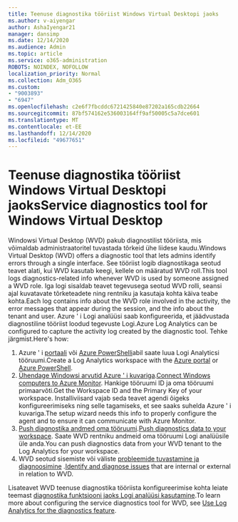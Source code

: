 ```yaml
---
title: Teenuse diagnostika tööriist Windows Virtual Desktopi jaoks
ms.author: v-aiyengar
author: AshaIyengar21
manager: dansimp
ms.date: 12/14/2020
ms.audience: Admin
ms.topic: article
ms.service: o365-administration
ROBOTS: NOINDEX, NOFOLLOW
localization_priority: Normal
ms.collection: Adm_O365
ms.custom:
- "9003893"
- "6947"
ms.openlocfilehash: c2e6f7fbcddc6721425840e87202a165cdb22664
ms.sourcegitcommit: 87bf574162e536003164ff9af50005c5a7dce601
ms.translationtype: MT
ms.contentlocale: et-EE
ms.lasthandoff: 12/14/2020
ms.locfileid: "49677651"
---
```

# <a name="service-diagnostics-tool-for-windows-virtual-desktop"></a><span data-ttu-id="9d384-102">Teenuse diagnostika tööriist Windows Virtual Desktopi jaoks</span><span class="sxs-lookup"><span data-stu-id="9d384-102">Service diagnostics tool for Windows Virtual Desktop</span></span>

<span data-ttu-id="9d384-103">Windowsi Virtual Desktop (WVD) pakub diagnostilist tööriista, mis võimaldab administraatoritel tuvastada tõrkeid ühe liidese kaudu.</span><span class="sxs-lookup"><span data-stu-id="9d384-103">Windows Virtual Desktop (WVD) offers a diagnostic tool that lets admins identify errors through a single interface.</span></span> <span data-ttu-id="9d384-104">See tööriist logib diagnostikaga seotud teavet alati, kui WVD kasutab keegi, kellele on määratud WVD roll.</span><span class="sxs-lookup"><span data-stu-id="9d384-104">This tool logs diagnostics-related info whenever WVD is used by someone assigned a WVD role.</span></span> <span data-ttu-id="9d384-105">Iga logi sisaldab teavet tegevusega seotud WVD rolli, seansi ajal kuvatavate tõrketeadete ning rentniku ja kasutaja kohta käiva teabe kohta.</span><span class="sxs-lookup"><span data-stu-id="9d384-105">Each log contains info about the WVD role involved in the activity, the error messages that appear during the session, and the info about the tenant and user.</span></span> <span data-ttu-id="9d384-106">Azure ' i Logi analüüsi saab konfigureerida, et jäädvustada diagnostiline tööriist loodud tegevuste Logi.</span><span class="sxs-lookup"><span data-stu-id="9d384-106">Azure Log Analytics can be configured to capture the activity log created by the diagnostic tool.</span></span> <span data-ttu-id="9d384-107">Tehke järgmist.</span><span class="sxs-lookup"><span data-stu-id="9d384-107">Here's how:</span></span>

1. <span data-ttu-id="9d384-108">Azure ' i [portaali](https://go.microsoft.com/fwlink/?linkid=2129500) või [Azure PowerShelli](https://go.microsoft.com/fwlink/?linkid=2129501)abil saate luua Logi Analyticsi tööruumi.</span><span class="sxs-lookup"><span data-stu-id="9d384-108">Create a Log Analytics workspace with the [Azure portal](https://go.microsoft.com/fwlink/?linkid=2129500) or [Azure PowerShell](https://go.microsoft.com/fwlink/?linkid=2129501).</span></span>
1. <span data-ttu-id="9d384-109">[Ühendage Windowsi arvutid Azure ' i kuvariga](https://go.microsoft.com/fwlink/?linkid=2129913).</span><span class="sxs-lookup"><span data-stu-id="9d384-109">[Connect Windows computers to Azure Monitor](https://go.microsoft.com/fwlink/?linkid=2129913).</span></span> <span data-ttu-id="9d384-110">Hankige tööruumi ID ja oma tööruumi primaarvõti.</span><span class="sxs-lookup"><span data-stu-id="9d384-110">Get the Workspace ID and the Primary Key of your workspace.</span></span> <span data-ttu-id="9d384-111">Installiviisard vajab seda teavet agendi õigeks konfigureerimiseks ning selle tagamiseks, et see saaks suhelda Azure ' i kuvariga.</span><span class="sxs-lookup"><span data-stu-id="9d384-111">The setup wizard needs this info to properly configure the agent and to ensure it can communicate with Azure Monitor.</span></span>
1. <span data-ttu-id="9d384-112">[Push diagnostika andmed oma tööruumi](https://go.microsoft.com/fwlink/?linkid=2128284).</span><span class="sxs-lookup"><span data-stu-id="9d384-112">[Push diagnostics data to your workspace](https://go.microsoft.com/fwlink/?linkid=2128284).</span></span> <span data-ttu-id="9d384-113">Saate WVD rentniku andmeid oma tööruumi Logi analüüsile üle anda.</span><span class="sxs-lookup"><span data-stu-id="9d384-113">You can push diagnostics data from your WVD tenant to the Log Analytics for your workspace.</span></span>
1. <span data-ttu-id="9d384-114">WVD seotud sisemiste või väliste [probleemide tuvastamine ja diagnoosimine](https://go.microsoft.com/fwlink/?linkid=2128338) .</span><span class="sxs-lookup"><span data-stu-id="9d384-114">[Identify and diagnose issues](https://go.microsoft.com/fwlink/?linkid=2128338) that are internal or external in relation to WVD.</span></span>

<span data-ttu-id="9d384-115">Lisateavet WVD teenuse diagnostika tööriista konfigureerimise kohta leiate teemast [diagnostika funktsiooni jaoks Logi analüüsi kasutamine](https://go.microsoft.com/fwlink/?linkid=2128084).</span><span class="sxs-lookup"><span data-stu-id="9d384-115">To learn more about configuring the service diagnostics tool for WVD, see [Use Log Analytics for the diagnostics feature](https://go.microsoft.com/fwlink/?linkid=2128084).</span></span>
